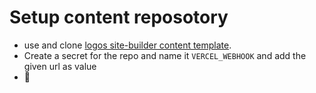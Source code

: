 # Setup content reposotory
- use and clone [logos site-builder content template](https://github.com/acid-info/logos-sb-content-repo-template). 
- Create a secret for the repo and name it `VERCEL_WEBHOOK` and add the given url as value
- 🥳

